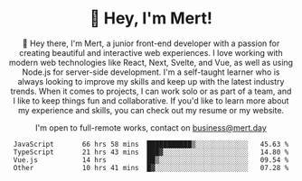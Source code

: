 <div align="center">
  <h1 align="center">👋 Hey, I'm Mert! </h1>
<p>
 🎉 Hey there, I'm Mert, a junior front-end developer with a passion for creating beautiful and interactive web experiences. I love working with modern web technologies like React, Next, Svelte, and Vue, as well as using Node.js for server-side development. I'm a self-taught learner who is always looking to improve my skills and keep up with the latest industry trends. When it comes to projects, I can work solo or as part of a team, and I like to keep things fun and collaborative. If you'd like to learn more about my experience and skills, you can check out my resume or my website.
</p>

  I'm open to full-remote works, contact on [business@mert.day](mailto:business@mert.day) 
  
<!--START_SECTION:waka-->

```text
JavaScript       66 hrs 58 mins  ███████████▒░░░░░░░░░░░░░   45.63 %
TypeScript       21 hrs 43 mins  ███▓░░░░░░░░░░░░░░░░░░░░░   14.80 %
Vue.js           14 hrs          ██▒░░░░░░░░░░░░░░░░░░░░░░   09.54 %
Other            10 hrs 41 mins  █▓░░░░░░░░░░░░░░░░░░░░░░░   07.28 %
```

<!--END_SECTION:waka-->

<!--
I inspired from https://github.com/noirrs
You can check his page too!

Mert Doğu - Front-end Developer - mert.day
--> 
